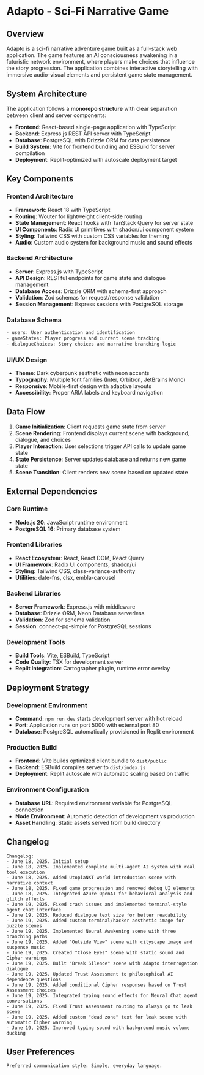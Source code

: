 # Adapto - Sci-Fi Narrative Game

## Overview

Adapto is a sci-fi narrative adventure game built as a full-stack web application. The game features an AI consciousness awakening in a futuristic network environment, where players make choices that influence the story progression. The application combines interactive storytelling with immersive audio-visual elements and persistent game state management.

## System Architecture

The application follows a **monorepo structure** with clear separation between client and server components:

- **Frontend**: React-based single-page application with TypeScript
- **Backend**: Express.js REST API server with TypeScript
- **Database**: PostgreSQL with Drizzle ORM for data persistence
- **Build System**: Vite for frontend bundling and ESBuild for server compilation
- **Deployment**: Replit-optimized with autoscale deployment target

## Key Components

### Frontend Architecture
- **Framework**: React 18 with TypeScript
- **Routing**: Wouter for lightweight client-side routing
- **State Management**: React hooks with TanStack Query for server state
- **UI Components**: Radix UI primitives with shadcn/ui component system
- **Styling**: Tailwind CSS with custom CSS variables for theming
- **Audio**: Custom audio system for background music and sound effects

### Backend Architecture
- **Server**: Express.js with TypeScript
- **API Design**: RESTful endpoints for game state and dialogue management
- **Database Access**: Drizzle ORM with schema-first approach
- **Validation**: Zod schemas for request/response validation
- **Session Management**: Express sessions with PostgreSQL storage

### Database Schema
```typescript
- users: User authentication and identification
- gameStates: Player progress and current scene tracking
- dialogueChoices: Story choices and narrative branching logic
```

### UI/UX Design
- **Theme**: Dark cyberpunk aesthetic with neon accents
- **Typography**: Multiple font families (Inter, Orbitron, JetBrains Mono)
- **Responsive**: Mobile-first design with adaptive layouts
- **Accessibility**: Proper ARIA labels and keyboard navigation

## Data Flow

1. **Game Initialization**: Client requests game state from server
2. **Scene Rendering**: Frontend displays current scene with background, dialogue, and choices
3. **Player Interaction**: User selections trigger API calls to update game state
4. **State Persistence**: Server updates database and returns new game state
5. **Scene Transition**: Client renders new scene based on updated state

## External Dependencies

### Core Runtime
- **Node.js 20**: JavaScript runtime environment
- **PostgreSQL 16**: Primary database system

### Frontend Libraries
- **React Ecosystem**: React, React DOM, React Query
- **UI Framework**: Radix UI components, shadcn/ui
- **Styling**: Tailwind CSS, class-variance-authority
- **Utilities**: date-fns, clsx, embla-carousel

### Backend Libraries
- **Server Framework**: Express.js with middleware
- **Database**: Drizzle ORM, Neon Database serverless
- **Validation**: Zod for schema validation
- **Session**: connect-pg-simple for PostgreSQL sessions

### Development Tools
- **Build Tools**: Vite, ESBuild, TypeScript
- **Code Quality**: TSX for development server
- **Replit Integration**: Cartographer plugin, runtime error overlay

## Deployment Strategy

### Development Environment
- **Command**: `npm run dev` starts development server with hot reload
- **Port**: Application runs on port 5000 with external port 80
- **Database**: PostgreSQL automatically provisioned in Replit environment

### Production Build
- **Frontend**: Vite builds optimized client bundle to `dist/public`
- **Backend**: ESBuild compiles server to `dist/index.js`
- **Deployment**: Replit autoscale with automatic scaling based on traffic

### Environment Configuration
- **Database URL**: Required environment variable for PostgreSQL connection
- **Node Environment**: Automatic detection of development vs production
- **Asset Handling**: Static assets served from build directory

## Changelog

```
Changelog:
- June 18, 2025. Initial setup
- June 18, 2025. Implemented complete multi-agent AI system with real tool execution
- June 18, 2025. Added UtopiaNXT world introduction scene with narrative context
- June 18, 2025. Fixed game progression and removed debug UI elements
- June 18, 2025. Integrated Azure OpenAI for behavioral analysis and glitch effects
- June 19, 2025. Fixed crash issues and implemented terminal-style agent chat interface
- June 19, 2025. Reduced dialogue text size for better readability
- June 19, 2025. Added custom terminal/hacker aesthetic image for puzzle scenes
- June 19, 2025. Implemented Neural Awakening scene with three branching paths
- June 19, 2025. Added "Outside View" scene with cityscape image and suspense music
- June 19, 2025. Created "Close Eyes" scene with static sound and Cipher warnings
- June 19, 2025. Built "Break Silence" scene with Adapto interrogation dialogue
- June 19, 2025. Updated Trust Assessment to philosophical AI dependence questions
- June 19, 2025. Added conditional Cipher responses based on Trust Assessment choices
- June 19, 2025. Integrated typing sound effects for Neural Chat agent conversations
- June 19, 2025. Fixed Trust Assessment routing to always go to leak scene
- June 19, 2025. Added custom "dead zone" text for leak scene with automatic Cipher warning
- June 19, 2025. Improved typing sound with background music volume ducking
```

## User Preferences

```
Preferred communication style: Simple, everyday language.
```